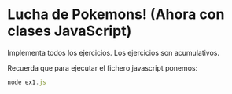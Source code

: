 # Lucha de Pokemons! (Ahora con clases JavaScript)

Implementa todos los ejercicios.
Los ejercicios son acumulativos.

Recuerda que para ejecutar el fichero javascript ponemos:

```javascript
node ex1.js
```